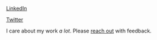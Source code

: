 [LinkedIn](https://www.linkedin.com/in/giovanni-assad/)

[Twitter](https://x.com/giovabattelli)

I care about my work *a lot*. Please [reach out](https://giovabattelli.com) with feedback.
